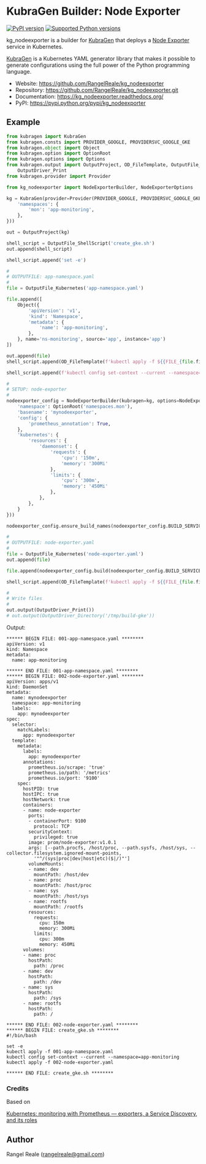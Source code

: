# KubraGen Builder: Node Exporter

[![PyPI version](https://img.shields.io/pypi/v/kg_nodeexporter.svg)](https://pypi.python.org/pypi/kg_nodeexporter/)
[![Supported Python versions](https://img.shields.io/pypi/pyversions/kg_nodeexporter.svg)](https://pypi.python.org/pypi/kg_nodeexporter/)

kg_nodeexporter is a builder for [KubraGen](https://github.com/RangelReale/kubragen) that deploys 
a [Node Exporter](https://github.com/prometheus/node_exporter) service in Kubernetes.

[KubraGen](https://github.com/RangelReale/kubragen) is a Kubernetes YAML generator library that makes it possible to generate
configurations using the full power of the Python programming language.

* Website: https://github.com/RangelReale/kg_nodeexporter
* Repository: https://github.com/RangelReale/kg_nodeexporter.git
* Documentation: https://kg_nodeexporter.readthedocs.org/
* PyPI: https://pypi.python.org/pypi/kg_nodeexporter

## Example

```python
from kubragen import KubraGen
from kubragen.consts import PROVIDER_GOOGLE, PROVIDERSVC_GOOGLE_GKE
from kubragen.object import Object
from kubragen.option import OptionRoot
from kubragen.options import Options
from kubragen.output import OutputProject, OD_FileTemplate, OutputFile_ShellScript, OutputFile_Kubernetes, \
    OutputDriver_Print
from kubragen.provider import Provider

from kg_nodeexporter import NodeExporterBuilder, NodeExporterOptions

kg = KubraGen(provider=Provider(PROVIDER_GOOGLE, PROVIDERSVC_GOOGLE_GKE), options=Options({
    'namespaces': {
        'mon': 'app-monitoring',
    },
}))

out = OutputProject(kg)

shell_script = OutputFile_ShellScript('create_gke.sh')
out.append(shell_script)

shell_script.append('set -e')

#
# OUTPUTFILE: app-namespace.yaml
#
file = OutputFile_Kubernetes('app-namespace.yaml')

file.append([
    Object({
        'apiVersion': 'v1',
        'kind': 'Namespace',
        'metadata': {
            'name': 'app-monitoring',
        },
    }, name='ns-monitoring', source='app', instance='app')
])

out.append(file)
shell_script.append(OD_FileTemplate(f'kubectl apply -f ${{FILE_{file.fileid}}}'))

shell_script.append(f'kubectl config set-context --current --namespace=app-monitoring')

#
# SETUP: node-exporter
#
nodeexporter_config = NodeExporterBuilder(kubragen=kg, options=NodeExporterOptions({
    'namespace': OptionRoot('namespaces.mon'),
    'basename': 'mynodeexporter',
    'config': {
        'prometheus_annotation': True,
    },
    'kubernetes': {
        'resources': {
            'daemonset': {
                'requests': {
                    'cpu': '150m',
                    'memory': '300Mi'
                },
                'limits': {
                    'cpu': '300m',
                    'memory': '450Mi'
                },
            },
        },
    }
}))

nodeexporter_config.ensure_build_names(nodeexporter_config.BUILD_SERVICE)

#
# OUTPUTFILE: node-exporter.yaml
#
file = OutputFile_Kubernetes('node-exporter.yaml')
out.append(file)

file.append(nodeexporter_config.build(nodeexporter_config.BUILD_SERVICE))

shell_script.append(OD_FileTemplate(f'kubectl apply -f ${{FILE_{file.fileid}}}'))

#
# Write files
#
out.output(OutputDriver_Print())
# out.output(OutputDriver_Directory('/tmp/build-gke'))
```

Output:

```text
****** BEGIN FILE: 001-app-namespace.yaml ********
apiVersion: v1
kind: Namespace
metadata:
  name: app-monitoring

****** END FILE: 001-app-namespace.yaml ********
****** BEGIN FILE: 002-node-exporter.yaml ********
apiVersion: apps/v1
kind: DaemonSet
metadata:
  name: mynodeexporter
  namespace: app-monitoring
  labels:
    app: mynodeexporter
spec:
  selector:
    matchLabels:
      app: mynodeexporter
  template:
    metadata:
      labels:
        app: mynodeexporter
      annotations:
        prometheus.io/scrape: 'true'
        prometheus.io/path: '/metrics'
        prometheus.io/port: '9100'
    spec:
      hostPID: true
      hostIPC: true
      hostNetwork: true
      containers:
      - name: node-exporter
        ports:
        - containerPort: 9100
          protocol: TCP
        securityContext:
          privileged: true
        image: prom/node-exporter:v1.0.1
        args: [--path.procfs, /host/proc, --path.sysfs, /host/sys, --collector.filesystem.ignored-mount-points,
          '"^/(sys|proc|dev|host|etc)($|/)"']
        volumeMounts:
        - name: dev
          mountPath: /host/dev
        - name: proc
          mountPath: /host/proc
        - name: sys
          mountPath: /host/sys
        - name: rootfs
          mountPath: /rootfs
        resources:
          requests:
            cpu: 150m
            memory: 300Mi
          limits:
            cpu: 300m
            memory: 450Mi
      volumes:
      - name: proc
        hostPath:
          path: /proc
      - name: dev
        hostPath:
          path: /dev
      - name: sys
        hostPath:
          path: /sys
      - name: rootfs
        hostPath:
          path: /

****** END FILE: 002-node-exporter.yaml ********
****** BEGIN FILE: create_gke.sh ********
#!/bin/bash

set -e
kubectl apply -f 001-app-namespace.yaml
kubectl config set-context --current --namespace=app-monitoring
kubectl apply -f 002-node-exporter.yaml

****** END FILE: create_gke.sh ********
```

### Credits

Based on

[Kubernetes: monitoring with Prometheus — exporters, a Service Discovery, and its roles](https://itnext.io/kubernetes-monitoring-with-prometheus-exporters-a-service-discovery-and-its-roles-ce63752e5a1)

## Author

Rangel Reale (rangelreale@gmail.com)
